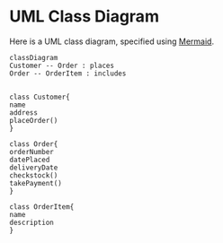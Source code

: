 # UML Class Diagram

Here is a UML class diagram, specified using [Mermaid][mer].

```mermaid  
classDiagram
Customer -- Order : places
Order -- OrderItem : includes


class Customer{
name
address
placeOrder()
}

class Order{
orderNumber
datePlaced
deliveryDate
checkstock()
takePayment()
}

class OrderItem{
name
description
}
```


[mer]: https://mermaid.js.org/
